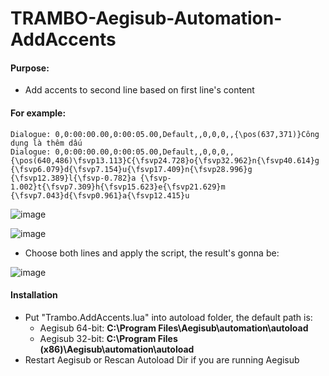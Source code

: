 # TRAMBO-Aegisub-Automation-AddAccents  
#### Purpose:  
- Add accents to second line based on first line's content
#### For example:  
    Dialogue: 0,0:00:00.00,0:00:05.00,Default,,0,0,0,,{\pos(637,371)}Công dụng là thêm dấu  
    Dialogue: 0,0:00:00.00,0:00:05.00,Default,,0,0,0,,{\pos(640,486)\fsvp13.113}C{\fsvp24.728}o{\fsvp32.962}n{\fsvp40.614}g {\fsvp6.079}d{\fsvp7.154}u{\fsvp17.409}n{\fsvp28.996}g {\fsvp12.389}l{\fsvp-0.782}a {\fsvp-1.002}t{\fsvp7.309}h{\fsvp15.623}e{\fsvp21.629}m {\fsvp7.043}d{\fsvp0.961}a{\fsvp12.415}u  

  ![image](https://user-images.githubusercontent.com/98341055/164155417-2fb5cf88-f0bf-4306-a7cd-5e6f69c543ec.png)  
  
  ![image](https://user-images.githubusercontent.com/98341055/164155776-ec8f1f75-47b3-45bb-97ee-6dcb6e81910d.png)
  
  - Choose both lines and apply the script, the result's gonna be:
  
  ![image](https://user-images.githubusercontent.com/98341055/164156180-7c9ec32a-e78b-4e32-aaf8-62f3789069c9.png)
  
#### Installation
  - Put "Trambo.AddAccents.lua" into autoload folder, the default path is:  
    - Aegisub 64-bit: **C:\Program Files\Aegisub\automation\autoload**  
    - Aegisub 32-bit: **C:\Program Files (x86)\Aegisub\automation\autoload**  
  - Restart Aegisub or Rescan Autoload Dir if you are running Aegisub


